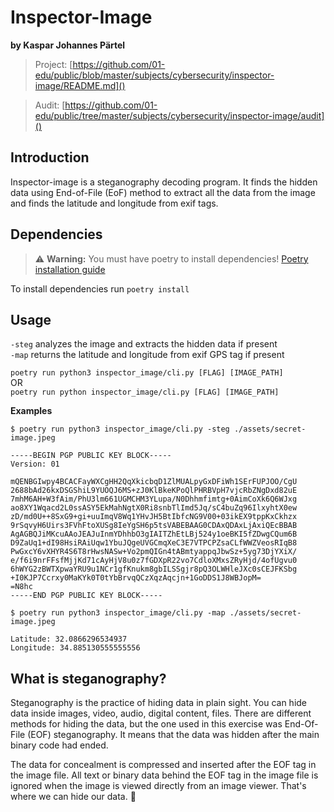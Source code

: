 # Inspector-Image
**by Kaspar Johannes Pärtel**

> Project: [https://github.com/01-edu/public/blob/master/subjects/cybersecurity/inspector-image/README.md]()

> Audit: [https://github.com/01-edu/public/tree/master/subjects/cybersecurity/inspector-image/audit]()

## Introduction
Inspector-image is a steganography decoding program. It finds the hidden data using End-of-File (EoF) method to extract all the data from the image and finds the latitude and longitude from exif tags. 

## Dependencies
> ⚠️ **Warning:** You must have poetry to install dependencies!
[Poetry installation guide](https://python-poetry.org/docs/#installing-with-pipx)

To install dependencies run
```poetry install```

## Usage
```-steg``` analyzes the image and extracts the hidden data if present \
```-map``` returns the latitude and longitude from exif GPS tag if present

```poetry run python3 inspector_image/cli.py [FLAG] [IMAGE_PATH]``` \
OR \
```poetry run python inspector_image/cli.py [FLAG] [IMAGE_PATH]```

<b>Examples</b>
```
$ poetry run python3 inspector_image/cli.py -steg ./assets/secret-image.jpeg 

-----BEGIN PGP PUBLIC KEY BLOCK-----  
Version: 01

mQENBGIwpy4BCACFayWXCgHH2QqXkicbqD1ZlMUALpyGxDFiWh1SErFUPJOO/CgU
2688bAd26kxDSGShiL9YUOQJ6MS+zJ0KlBkeKPoQlPHRBVpH7vjcRbZNgDxd82uE
7mhM6AH+W3fAim/PhU3lm661UGMCHM3YLupa/N0Dhhmfimtg+0AimCoXk6Q6WJxg
ao8XY1Wqacd2L0ssASY5EkMahNgtX0Ri8snbTlImd5Jq/sC4buZq96IlxyhtX0ew
zD/md0U++8SxG9+gi+uuImqV8Wq1YHvJH5BtIbfcNG9V00+03ikEX9tppKxCkhzx
9rSqvyH6Uirs3FVhFtoXUSg8IeYgSH6p5tsVABEBAAG0CDAxQDAxLjAxiQEcBBAB
AgAGBQJiMKcuAAoJEAJuInmYDhhbO3gIAITZhEtLBj524y1oeBKI5fZDwgCQum6B
D9ZaUq1+dI98HsiRAiUqw1YbuJQgeUVGCmqXeC3E7VTPCPZsaCLfWWZVeosRIqB8
PwGxcY6vXHYR4S6T8rHwsNASw+Vo2pmQIGn4tABmtyappqJbwSz+5yg73DjYXiX/
e/f6i9nrFFsfMjjKd71cAyHjV8u0z7fGDXpR22vo7CdloXMxsZRyHjd/4ofUgvu0
6hWYG2zBWTXpwaYRU9u1NCr1gfKnukm8gbILSSgjr8pQ3OLWHleJXc0sCEJFKSbg
+I0KJP7Ccrxy0MaKYk0T0tYbBrvqQCzXqzAqcjn+1GoDDS1J8WBJopM=
=N8hc
-----END PGP PUBLIC KEY BLOCK-----
```
```
$ poetry run python3 inspector_image/cli.py -map ./assets/secret-image.jpeg

Latitude: 32.0866296534937
Longitude: 34.885130555555556
```

## What is steganography?
Steganography is the practice of hiding data in plain sight. You can hide data inside images, video, audio, digital content, files. There are different methods for hiding the data, but the one used in this exercise was End-Of-File (EOF) steganography. It means that the data was hidden after the main binary code had ended. 

The data for concealment is compressed and inserted after the EOF tag in the image file. All text or binary data behind the EOF tag in the image file is ignored when the image is viewed directly from an image viewer. That's where we can hide our data. 👾

